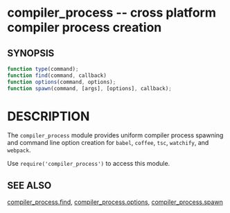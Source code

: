 # compiler_process -- cross platform compiler process creation

## SYNOPSIS

```js
function type(command);
function find(command, callback)
function options(command, options);
function spawn(command, [args], [options], callback);
```

# DESCRIPTION

The `compiler_process` module provides uniform compiler process
spawning and command line option creation for `babel`, `coffee`, `tsc`,
`watchify`, and `webpack`.

Use `require('compiler_process')` to access this module.

## SEE ALSO

[compiler_process.find](compiler_process.find.md),
[compiler_process.options](compiler_process.options.md),
[compiler_process.spawn](compiler_process.spawn.md)
